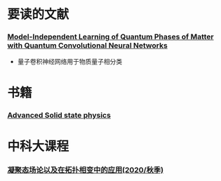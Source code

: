 # 要读的文献

### [Model-Independent Learning of Quantum Phases of Matter with Quantum Convolutional Neural Networks](https://journals.aps.org/prl/abstract/10.1103/PhysRevLett.130.220603)

* 量子卷积神经网络用于物质量子相分类


# 书籍

### [Advanced Solid state physics](https://www.cambridge.org/core/books/advanced-solid-state-physics/4A95C82854C0AA277D785E4D47699511)


# 中科大课程
### [凝聚态场论以及在拓扑相变中的应用(2020/秋季)](http://home.ustc.edu.cn/~gengb/main_2020.html)